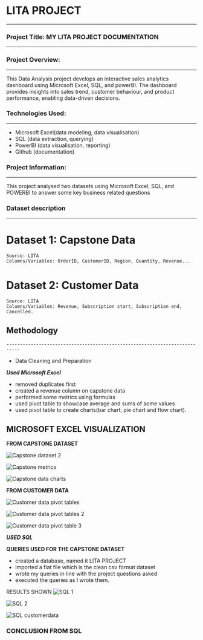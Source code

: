 # LITA PROJECT
---------------------------------------------

### Project Title: MY LITA PROJECT DOCUMENTATION
----------------------------------------------------------------

### Project Overview: 
----------------------------------------
This Data Analysis project develops an interactive sales analytics dashboard using Microsoft Excel, SQL, and powerBI. The dashboard provides insights into sales trend, customer behaviour, and product performance, enabling data-driven decisions.

### Technologies Used:
--------------------------------------------------------------------------------------------------------------------------
  - Microsoft Excel(data modeling, data visualisation)
  - SQL (data extraction, querying)
  - PowerBI (data visualisation, reporting)
  - Github (documentation)

  ### Project Information:
----------------------------------------------------------------------------------------------------------------------------------
  This project analysed two datasets using Microsoft Excel, SQL, and POWERBI to answer some key business related questions

  ### Dataset description
  ----------------------------------------------------------------------------------------
# Dataset 1: Capstone Data
    Source: LITA
    Columns/Variables: OrderID, CustomerID, Region, Quantity, Revenue...

# Dataset 2: Customer Data
    Source: LITA
    Columns/Variables: Revenue, Subscription start, Subscription end, Cancelled.
  
## Methodology    
    ---------------------------------------------------------------------------
 + Data Cleaning and Preparation
   
 _**Used Microsoft Excel**_
 
 - removed duplicates first
 - created a revenue column on capstone data
 - performed some metrics using formulas
 - used pivot table to showcase average and sums of some values
 - used pivot table to create charts(bar chart, pie chart and flow chart).

## MICROSOFT EXCEL VISUALIZATION

**FROM CAPSTONE DATASET**

  ![Capstone dataset 2](https://github.com/user-attachments/assets/fffc5ca3-26f3-4c20-a7c9-bba96879ce9e)

   ![Capstone metrics](https://github.com/user-attachments/assets/57485cf8-90d1-4830-8704-19b001e5b722)

![Capstone data charts](https://github.com/user-attachments/assets/dfdbf91a-d7c9-4b97-9ea7-f2bf2c1a02b6)

**FROM CUSTOMER DATA**

![Customer data pivot tables](https://github.com/user-attachments/assets/4816241e-49bb-473a-b0e0-76d7bec89233)

![Customer data pivot tables 2](https://github.com/user-attachments/assets/72ba52e3-0dcf-4232-971e-5b3eaf83a31e)

![Customer data pivot table 3](https://github.com/user-attachments/assets/af32dbb3-126c-4f96-9ff0-62e753884491)

_**USED SQL**_

**QUERIES USED FOR THE CAPSTONE DATASET**
    
 - created a database, named it LITA PROJECT
 - imported a flat file which is the clean csv format dataset 
 - wrote my queries in line with the project questions asked
 - executed the queries as I wrote them. 

RESULTS SHOWN
![SQL 1](https://github.com/user-attachments/assets/2449612b-a8c9-49d7-b1b9-a1d821f89537)

![SQL 2](https://github.com/user-attachments/assets/56e39b2b-d721-4832-bc37-60ff870f4e07)

![SQL customerdata](https://github.com/user-attachments/assets/1914fd82-2d4d-461e-b3cc-45e2b480d2aa)

### CONCLUSION FROM SQL



    
